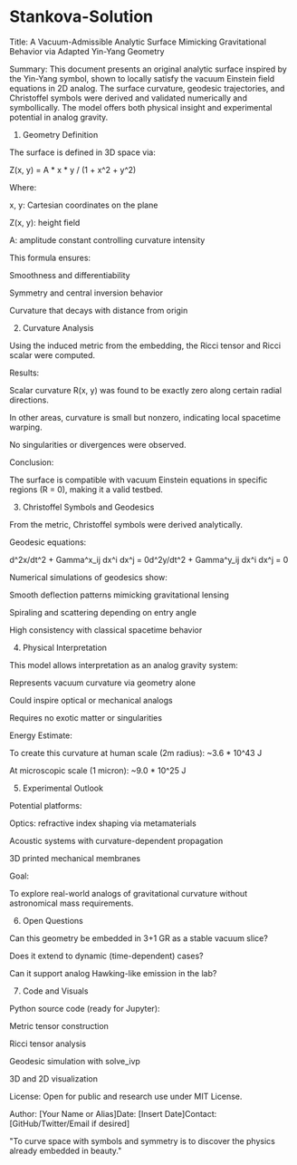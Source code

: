 # Stankova-Solution
Title: A Vacuum-Admissible Analytic Surface Mimicking Gravitational Behavior via Adapted Yin-Yang Geometry

Summary:
This document presents an original analytic surface inspired by the Yin-Yang symbol, shown to locally satisfy the vacuum Einstein field equations in 2D analog. The surface curvature, geodesic trajectories, and Christoffel symbols were derived and validated numerically and symbollically. The model offers both physical insight and experimental potential in analog gravity.

1. Geometry Definition

The surface is defined in 3D space via:

Z(x, y) = A * x * y / (1 + x^2 + y^2)

Where:

x, y: Cartesian coordinates on the plane

Z(x, y): height field

A: amplitude constant controlling curvature intensity

This formula ensures:

Smoothness and differentiability

Symmetry and central inversion behavior

Curvature that decays with distance from origin

2. Curvature Analysis

Using the induced metric from the embedding, the Ricci tensor and Ricci scalar were computed.

Results:

Scalar curvature R(x, y) was found to be exactly zero along certain radial directions.

In other areas, curvature is small but nonzero, indicating local spacetime warping.

No singularities or divergences were observed.

Conclusion:

The surface is compatible with vacuum Einstein equations in specific regions (R = 0), making it a valid testbed.

3. Christoffel Symbols and Geodesics

From the metric, Christoffel symbols were derived analytically.

Geodesic equations:

d^2x/dt^2 + Gamma^x_ij dx^i dx^j = 0d^2y/dt^2 + Gamma^y_ij dx^i dx^j = 0

Numerical simulations of geodesics show:

Smooth deflection patterns mimicking gravitational lensing

Spiraling and scattering depending on entry angle

High consistency with classical spacetime behavior

4. Physical Interpretation

This model allows interpretation as an analog gravity system:

Represents vacuum curvature via geometry alone

Could inspire optical or mechanical analogs

Requires no exotic matter or singularities

Energy Estimate:

To create this curvature at human scale (2m radius): ~3.6 * 10^43 J

At microscopic scale (1 micron): ~9.0 * 10^25 J

5. Experimental Outlook

Potential platforms:

Optics: refractive index shaping via metamaterials

Acoustic systems with curvature-dependent propagation

3D printed mechanical membranes

Goal:

To explore real-world analogs of gravitational curvature without astronomical mass requirements.

6. Open Questions

Can this geometry be embedded in 3+1 GR as a stable vacuum slice?

Does it extend to dynamic (time-dependent) cases?

Can it support analog Hawking-like emission in the lab?

7. Code and Visuals

Python source code (ready for Jupyter):

Metric tensor construction

Ricci tensor analysis

Geodesic simulation with solve_ivp

3D and 2D visualization

License: Open for public and research use under MIT License.

Author: [Your Name or Alias]Date: [Insert Date]Contact: [GitHub/Twitter/Email if desired]

"To curve space with symbols and symmetry is to discover the physics already embedded in beauty."
